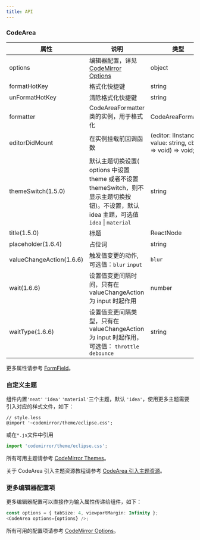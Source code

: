 ```yaml
---
title: API
---
```


### CodeArea

| 属性           | 说明                                                                                | 类型              | 默认值                |
| -------------- | ----------------------------------------------------------------------------------- | ----------------- | --------------------- |
| options        | 编辑器配置，详见[CodeMirror Options](https://codemirror.net/doc/manual.html#config) | object            |                       |
| formatHotKey   | 格式化快捷键                                                                        | string            | Alt+F               |
| unFormatHotKey | 清除格式化快捷键                                                                    | string            | Alt+R               |
| formatter      | CodeAreaFormatter类的实例，用于格式化                                             | CodeAreaFormatter | new JSONFormatter() |
| editorDidMount | 在实例挂载前回调函数 | (editor: IInstance, value: string, cb: () => void) => void; |  |
| themeSwitch(1.5.0) | 默认主题切换设置( options 中设置 theme 或者不设置 themeSwitch，则不显示主题切换按钮)。不设置，默认 idea 主题，可选值 `idea` \| `material` | string |  |
| title(1.5.0) | 标题 | ReactNode |  |
| placeholder(1.6.4) | 占位词 | string |  |
| valueChangeAction(1.6.6) | 触发值变更的动作, 可选值：`blur` `input` | `blur` |  |
| wait(1.6.6) | 设置值变更间隔时间，只有在 valueChangeAction 为 input 时起作用 | number | - |
| waitType(1.6.6) | 设置值变更间隔类型，只有在 valueChangeAction 为 input 时起作用，可选值： `throttle` `debounce` | string | `debounce` |

更多属性请参考 [FormField](/zh/procmp/abstract/field#FormField)。

### 自定义主题

组件内置`'neat'` `'idea'` `'material'`三个主题，默认 `'idea'`，使用更多主题需要引入对应的样式文件，如下：

```less
// style.less
@import '~codemirror/theme/eclipse.css';
```

或在`*.js`文件中引用

```js
import 'codemirror/theme/eclipse.css';
```

所有可用主题请参考 [CodeMirror Themes](https://codemirror.net/demo/theme.html)。

关于 CodeArea 引入主题资源教程请参考 [CodeArea 引入主题资源](/en/tutorials/codearea-theme)。

### 更多编辑器配置项

更多编辑器配置可以直接作为输入属性传递给组件，如下：

```ts
const options = { tabSize: 4, viewportMargin: Infinity };
<CodeArea options={options} />;
```

<style>
.hidden-content .react-codemirror2 {
  visibility: hidden;
}
</style>

所有可用的配置项请参考 [CodeMirror Options](https://codemirror.net/doc/manual.html#config)。
